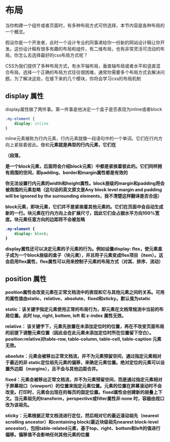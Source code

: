 # 布局

当你构建一个组件或者页面时，有多种布局方式可供选择，本节内容是各种布局的一个概览。

假设你是一个开发者，此时一个设计专业的同事递给你一份新的网站设计稿让你开发。这份设计稿有很多有趣的布局和组件，有二维布局，也有非常灵活可流动的布局。你怎么去选择最好的css布局方式呢？

CSS为我们提供了多种布局方式，有水平轴布局，垂直轴布局或者水平和竖直混合布局。选择一个正确的布局方式往往很困难，通常你需要多个布局方式去解决问题。为了解决这些，在接下来的几个模块，你将会学习css的布局机制

## display 属性

display属性做了两件事。第一件事是他决定一个盒子是否表现为inline或者block

```css
.my-element {
    display: inline
}
```

inline元素被称为行内元素，行内元素就像一段语句中的一个单词。它们在行内方向上紧挨着彼此。像<span>和<strong>元素就是典型的行内元素，它们在<p>（段落，<p>是一个block元素，后面将会介绍block元素）中都是紧挨着彼此的。它们同样拥有周围的空间，即padding、border和margin属性都是有效的

你无法设置行内元素的width和height属性。block层级的margin和padding将会被周围的元素忽略（这句话的英文原文是Any block level margin and padding will be ignored by the surrounding elements，我不清楚这样翻译是否合适）

block元素，即块元素，它们并不是紧挨着其他元素的。它们在页面中会自动生成新的一行。块元素在行内方向上会扩展尺寸，因此它们会占据水平方向100%宽度。块元素任意方向的边距将不会被忽略

```css
.my-element {
	display: block;
}
```

display属性还可以决定元素的子元素的行为。例如设置display: flex，使元素盒子成为一个block层级的盒子（块元素），并且将子元素变成flex项目（item）。这会启用flex属性，flex属性可以用来控制子元素的布局方式（对其、排序、流动）

## position 属性

position属性会改变元素在正常文档流中的表现和它与其他元素之间的关系。可用的属性值由static、relative、absolute、fixed和sticky。默认值为static

static：该关键字指定元素使用正常的布局行为，即元素在文档常规流中当前的布局位置。此时 top, right, bottom, left 和 z-index 属性无效。

relative： 该关键字下，元素先放置在未添加定位时的位置，再在不改变页面布局的前提下调整元素位置（因此会在此元素未添加定位时所在位置留下空白）。position:relative对table-row, table-column, table-cell, table-caption 元素无效。

absolute：元素会被移出正常文档流，并不为元素预留空间，通过指定元素相对于最近的非 static定位祖先元素的偏移，来确定元素位置。绝对定位的元素可以设置外边距（margins），且不会与其他边距合并。

fixed：元素会被移出正常文档流，并不为元素预留空间，而是通过指定元素相对于屏幕视口（viewport）的位置来指定元素位置。元素的位置在屏幕滚动时不会改变。打印时，元素会出现在的每页的固定位置。fixed属性会创建新的层叠上下文。当元素祖先的transform，perspective或filter属性非 none 时，容器由视口改为该祖先。

sticky：元素根据正常文档流进行定位，然后相对它的最近滚动祖先（nearest scrolling ancestor）和containing block(最近块级祖先nearest block-level ancestor)，包括table-related元素，基于top、right、bottom和left的值进行偏移。偏移值不会影响任何其他元素的位置

